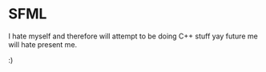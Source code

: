 # SFML
I hate myself and therefore will attempt to be doing C++ stuff yay future me will hate present me.

:)
